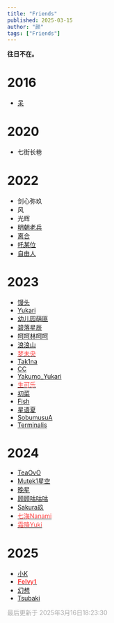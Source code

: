 ```yaml
---
title: "Friends"
published: 2025-03-15
author: "颜"
tags: ["Friends"]
---
```


**往日不在。**

# 2016
- [呆](https://steamcommunity.com/profiles/76561199172556849/)

# 2020
- 七街长巷

# 2022
- 剑心弥玖
- 风
- 光辉
- [明朝老兵](https://steamcommunity.com/profiles/76561198994991313)
- [离合](https://steamcommunity.com/profiles/76561199243850182)
- [吒某位](https://steamcommunity.com/profiles/76561199143637350)
- [自由人](https://steamcommunity.com/profiles/76561198837752807)


# 2023
- [馒头](https://steamcommunity.com/profiles/76561198443411885)
- [Yukari](https://steamcommunity.com/profiles/76561199192625212)
- [幼儿园萌匪](https://steamcommunity.com/profiles/76561198918160075)
- [碧落星辰](https://steamcommunity.com/profiles/76561199206975005)
- [呵呵林呵呵](https://steamcommunity.com/profiles/76561199109872048)
- [浪浪山](https://steamcommunity.com/profiles/76561199045732573)
- [<span style="color: #ff4444">梦未央</span>](https://steamcommunity.com/profiles/76561198967455479)
- [Tak1na](https://steamcommunity.com/profiles/76561199364880383)
- [CC](https://steamcommunity.com/profiles/76561199157869062) 
- [Yakumo_Yukari](https://steamcommunity.com/profiles/76561198393247655)
- [<span style="color: #ff4444">生可乐</span>](https://steamcommunity.com/profiles/76561199401070006)
- [初菜](https://steamcommunity.com/profiles/76561199372794867) 
- [Fish](https://steamcommunity.com/profiles/76561199426944104)
- [星语夏](https://steamcommunity.com/profiles/76561198373850548)
- [SobumusuA](https://steamcommunity.com/profiles/76561198985523543)
- [Terminalis](https://steamcommunity.com/profiles/76561199140321763)

# 2024
- [TeaOvO](https://steamcommunity.com/profiles/76561199231335817) 
- [Mutek1星空](https://steamcommunity.com/profiles/76561199015172939)      
- [晚星](https://steamcommunity.com/profiles/76561199072015238) 
- [顾顾咕咕咕](https://steamcommunity.com/profiles/76561198453703094)    
- [Sakura玖](https://steamcommunity.com/profiles/76561199356095888) 
- [<span style="color: #ff4444">七海Nanami</span>](https://steamcommunity.com/profiles/76561199212014567)
- [<span style="color: #ff4444">霜降Yuki</span>](https://steamcommunity.com/profiles/76561199372271978)

# 2025
- [小K](https://steamcommunity.com/profiles/76561198931014672)
- [<span style="color: #ff4444">𝐅𝐞𝐈𝐯𝐲𝟏</span>](https://steamcommunity.com/profiles/76561198274184226)
- [幻想](https://steamcommunity.com/profiles/76561199005295774)
- [Tsubaki](https://steamcommunity.com/profiles/76561198997624879)

<span style="color: #A9A9A9">最后更新于 2025年3月16日18:23:30</span>